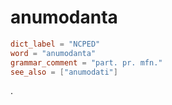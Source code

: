 # anumodanta

``` toml
dict_label = "NCPED"
word = "anumodanta"
grammar_comment = "part. pr. mfn."
see_also = ["anumodati"]
```

.

